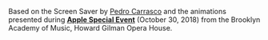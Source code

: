 Based on the Screen Saver by [Pedro Carrasco](https://twitter.com/pedrommcarrasco) and the animations presented during **[Apple Special Event](https://www.youtube.com/watch?v=bfHEnw6Rm-4)** (October 30, 2018) from the Brooklyn Academy of Music, Howard Gilman Opera House.


